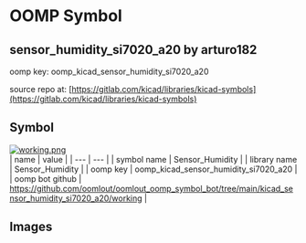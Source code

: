 # OOMP Symbol  
## sensor_humidity_si7020_a20  by arturo182  
  
oomp key: oomp_kicad_sensor_humidity_si7020_a20  
  
source repo at: [https://gitlab.com/kicad/libraries/kicad-symbols](https://gitlab.com/kicad/libraries/kicad-symbols)  
## Symbol  
  
[![working.png](working_600.png)](working.png)  
| name | value | 
| --- | --- | 
| symbol name | Sensor_Humidity | 
| library name | Sensor_Humidity | 
| oomp key | oomp_kicad_sensor_humidity_si7020_a20 | 
| oomp bot github | https://github.com/oomlout/oomlout_oomp_symbol_bot/tree/main/kicad_sensor_humidity_si7020_a20/working | 
## Images  
